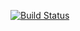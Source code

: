 [![Build Status](https://travis-ci.com/sagar15795/UdacityCapstoneProject.svg?token=yrjDjGxT5Akj1GycCjhN&branch=master)](https://travis-ci.com/sagar15795/UdacityCapstoneProject)